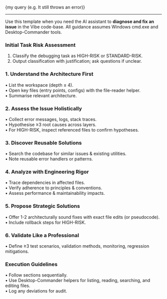 {my query (e.g. It still throws an error)}

---

Use this template when you need the AI assistant to **diagnose and fix an issue** in the Vibe code-base.
All guidance assumes Windows cmd.exe and Desktop-Commander tools.

### Initial Task Risk Assessment

1. Classify the debugging task as HIGH-RISK or STANDARD-RISK.  
2. Output classification with justification; ask questions if unclear.

### 1. Understand the Architecture First

• List the workspace (depth ≤ 4).  
• Open key files (entry points, configs) with the file-reader helper.  
• Summarise relevant architecture.

### 2. Assess the Issue Holistically

• Collect error messages, logs, stack traces.  
• Hypothesise ≥3 root causes across layers.  
• For HIGH-RISK, inspect referenced files to confirm hypotheses.

### 3. Discover Reusable Solutions

• Search the codebase for similar issues & existing utilities.  
• Note reusable error handlers or patterns.

### 4. Analyze with Engineering Rigor

• Trace dependencies in affected files.  
• Verify adherence to principles & conventions.  
• Assess performance & maintainability impacts.

### 5. Propose Strategic Solutions

• Offer 1-2 architecturally sound fixes with exact file edits (or pseudocode).  
• Include rollback steps for HIGH-RISK.

### 6. Validate Like a Professional

• Define ≥3 test scenarios, validation methods, monitoring, regression mitigations.

### Execution Guidelines

• Follow sections sequentially.  
• Use Desktop-Commander helpers for listing, reading, searching, and editing files.  
• Log any deviations for audit.
